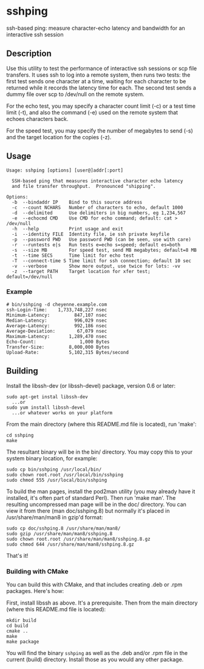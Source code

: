 # sshping
ssh-based ping: measure character-echo latency and bandwidth for an interactive ssh session

## Description

Use this utility to test the performance of interactive ssh sessions
or scp file transfers.  It uses ssh to log into a remote system, then 
runs two tests: the first test sends one character at a time, waiting
for each character to be returned while it records the latency time
for each.  The second test sends a dummy file over scp to /dev/null
on the remote system.

For the echo test, you may specify a character count limit (-c) or a test
time limit (-t), and also the command (-e) used on the remote system that
echoes characters back.

For the speed test, you may specify the number of megabytes to send (-s)
and the target location for the copies (-z).

## Usage
```
Usage: sshping [options] [user@]addr[:port]
 
  SSH-based ping that measures interactive character echo latency
  and file transfer throughput.  Pronounced "shipping".
 
Options:
  -b  --bindaddr IP    Bind to this source address
  -c  --count NCHARS   Number of characters to echo, default 1000
  -d  --delimited      Use delimiters in big numbers, eg 1,234,567
  -e  --echocmd CMD    Use CMD for echo command; default: cat > /dev/null
  -h  --help           Print usage and exit
  -i  --identity FILE  Identity file, ie ssh private keyfile
  -p  --password PWD   Use password PWD (can be seen, use with care)
  -r  --runtests e|s   Run tests e=echo s=speed; default es=both
  -s  --size MB        For speed test, send MB megabytes; default=8 MB
  -t  --time SECS      Time limit for echo test
  -T  --connect-time S Time limit for ssh connection; default 10 sec
  -v  --verbose        Show more output, use twice for lots: -vv
  -z  --target PATH    Target location for xfer test; default=/dev/null
```

### Example

```
# bin/sshping -d cheyenne.example.com
ssh-Login-Time:    1,733,748,227 nsec
Minimum-Latency:         847,107 nsec
Median-Latency:          996,029 nsec
Average-Latency:         992,186 nsec
Average-Deviation:        67,079 nsec
Maximum-Latency:       1,289,470 nsec
Echo-Count:                1,000 Bytes
Transfer-Size:         8,000,000 Bytes
Upload-Rate:           5,102,315 Bytes/second
```

## Building

Install the libssh-dev (or libssh-devel) package, version 0.6 or later:

    sudo apt-get instal libssh-dev
      ...or
    sudo yum install libssh-devel
      ...or whatever works on your platform

From the main directory (where this README.md file is located), run 'make':

    cd sshping
    make

The resultant binary will be in the bin/ directory.  You may copy this to 
your system binary location, for example:

    sudo cp bin/sshping /usr/local/bin/
    sudo chown root.root /usr/local/bin/sshping
    sudo chmod 555 /usr/local/bin/sshping

To build the man pages, install the pod2man utility (you may already
have it installed, it's often part of standard Perl). Then run 'make man'.
The resulting uncompressed man page will be in the doc/ directory.
You can view it from there (man doc/sshping.8) but normally it's placed
in /usr/share/man/man8 in gzip'd format:

    sudo cp doc/sshping.8 /usr/share/man/man8/
    sudo gzip /usr/share/man/man8/sshping.8
    sudo chown root.root /usr/share/man/man8/sshping.8.gz
    sudo chmod 644 /usr/share/man/man8/sshping.8.gz

That's it!

### Building with CMake

You can build this with CMake, and that includes creating .deb 
or .rpm packages.  Here's how:

First, install libssh as above.  It's a prerequisite.
Then from the main directory (where this README.md file is located):

    mkdir build
    cd build
    cmake ..
    make
    make package

You will find the binary `sshping` as well as the .deb and/or .rpm
file in the current (build) directory.  Install those as you
would any other package.


